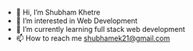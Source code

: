 - 👋 Hi, I’m Shubham Khetre
- 👀 I’m interested in Web Development
- 🌱 I’m currently learning full stack web development 
- 📫 How to reach me shubhamek21@gmail.com

<!---
Skislengend12/Skislengend12 is a ✨ special ✨ repository because its `README.md` (this file) appears on your GitHub profile.
You can click the Preview link to take a look at your changes.
--->
